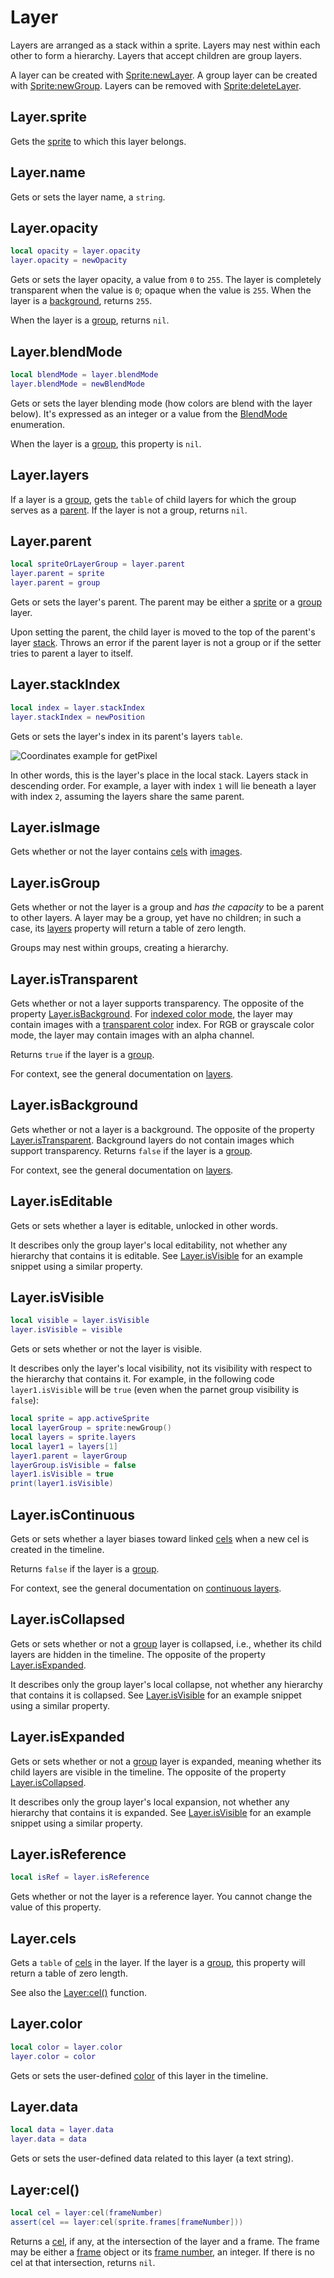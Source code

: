 # Layer

Layers are arranged as a stack within a sprite. Layers may nest within
each other to form a hierarchy. Layers that accept children are group
layers.

A layer can be created with [Sprite:newLayer](sprite.md#spritenewlayer).
A group layer can be created with [Sprite:newGroup](sprite.md#spritenewgroup).
Layers can be removed with [Sprite:deleteLayer](sprite.md#spritedeletelayer).

## Layer.sprite

Gets the [sprite](sprite.md#sprite) to which this layer belongs.

## Layer.name

Gets or sets the layer name, a `string`.

## Layer.opacity

```lua
local opacity = layer.opacity
layer.opacity = newOpacity
```

Gets or sets the layer opacity, a value from `0` to `255`. The layer
is completely transparent when the value is `0`; opaque when the value
is `255`. When the layer is a [background](#layerisbackground),
returns `255`.

When the layer is a [group](#layerisgroup), returns `nil`.

## Layer.blendMode

```lua
local blendMode = layer.blendMode
layer.blendMode = newBlendMode
```

Gets or sets the layer blending mode (how colors are blend with the
layer below). It's expressed as an integer or a value from the
[BlendMode](blendmode.md#blendmode) enumeration.

When the layer is a [group](#layerisgroup), this property is `nil`.

## Layer.layers

If a layer is a [group](#layerisgroup), gets the `table` of child
layers for which the group serves as a [parent](#layerparent). If the
layer is not a group, returns `nil`.

## Layer.parent

```lua
local spriteOrLayerGroup = layer.parent
layer.parent = sprite
layer.parent = group
```

Gets or sets the layer's parent. The parent may be either a
[sprite](sprite.md#sprite) or a [group](#layerisgroup) layer.

Upon setting the parent, the child layer is moved to the top of the
parent's layer [stack](#layerstackindex). Throws an error if the
parent layer is not a group or if the setter tries to parent a layer
to itself.

## Layer.stackIndex

```lua
local index = layer.stackIndex
layer.stackIndex = newPosition
```

Gets or sets the layer's index in its parent's layers `table`. 

![Coordinates example for getPixel](layer/stackindices.png)

In other words, this is the layer's place in the local stack. Layers
stack in descending order. For example, a layer with index `1` will
lie beneath a layer with index `2`, assuming the layers share the same
parent.

## Layer.isImage

Gets whether or not the layer contains [cels](cel.md#cel) with
[images](image.md#image).

## Layer.isGroup

Gets whether or not the layer is a group and *has the capacity* to be
a parent to other layers. A layer may be a group, yet have no
children; in such a case, its [layers](#layerlayers) property will
return a table of zero length.

Groups may nest within groups, creating a hierarchy.

## Layer.isTransparent

Gets whether or not a layer supports transparency. The opposite of the
property [Layer.isBackground](#layerisbackground). For [indexed color
mode](colormode.md#colormodeindexed), the layer may contain images
with a [transparent color](imagespec.md#imagespectransparentcolor)
index. For RGB or grayscale color mode, the layer may contain images
with an alpha channel.

Returns `true` if the layer is a [group](#layerisgroup).

For context, see the general documentation on
[layers](https://www.aseprite.org/docs/layers).

## Layer.isBackground

Gets whether or not a layer is a background. The opposite of the
property [Layer.isTransparent](#layeristransparent). Background layers
do not contain images which support transparency. Returns `false` if
the layer is a [group](#layerisgroup).

For context, see the general documentation on
[layers](https://www.aseprite.org/docs/layers).

## Layer.isEditable

Gets or sets whether a layer is editable, unlocked in other words.

It describes only the group layer's local editability, not whether any
hierarchy that contains it is editable. See
[Layer.isVisible](#layerisvisible) for an example snippet using a
similar property.

## Layer.isVisible

```lua
local visible = layer.isVisible
layer.isVisible = visible
```

Gets or sets whether or not the layer is visible.

It describes only the layer's local visibility, not its visibility
with respect to the hierarchy that contains it. For example, in the
following code `layer1.isVisible` will be `true` (even when the parnet
group visibility is `false`):

```lua
local sprite = app.activeSprite
local layerGroup = sprite:newGroup()
local layers = sprite.layers
local layer1 = layers[1]
layer1.parent = layerGroup
layerGroup.isVisible = false
layer1.isVisible = true
print(layer1.isVisible)
```

## Layer.isContinuous

Gets or sets whether a layer biases toward linked [cels](cel.md#cel)
when a new cel is created in the timeline.

Returns `false` if the layer is a [group](#layerisgroup).

For context, see the general documentation on [continuous
layers](https://www.aseprite.org/docs/continuous-layers/).

## Layer.isCollapsed

Gets or sets whether or not a [group](#layerisgroup) layer is
collapsed, i.e., whether its child layers are hidden in the
timeline. The opposite of the property
[Layer.isExpanded](#layerisexpanded).

It describes only the group layer's local collapse, not whether any
hierarchy that contains it is collapsed. See
[Layer.isVisible](#layerisvisible) for an example snippet using a
similar property.

## Layer.isExpanded

Gets or sets whether or not a [group](#layerisgroup) layer is
expanded, meaning whether its child layers are visible in the
timeline. The opposite of the property
[Layer.isCollapsed](#layeriscollapsed).

It describes only the group layer's local expansion, not whether any
hierarchy that contains it is expanded. See
[Layer.isVisible](#layerisvisible) for an example snippet using a
similar property.

## Layer.isReference

```lua
local isRef = layer.isReference
```

Gets whether or not the layer is a reference layer. You cannot change
the value of this property.

## Layer.cels

Gets a `table` of [cels](cel.md#cel) in the layer. If the layer is
a [group](#layerisgroup), this property will return a table of zero length.

See also the [Layer:cel()](#layercel) function.

## Layer.color

```lua
local color = layer.color
layer.color = color
```

Gets or sets the user-defined [color](color.md#color) of this layer in the timeline.

## Layer.data

```lua
local data = layer.data
layer.data = data
```

Gets or sets the user-defined data related to this layer (a text string).

## Layer:cel()

```lua
local cel = layer:cel(frameNumber)
assert(cel == layer:cel(sprite.frames[frameNumber]))
```

Returns a [cel](cel.md#cel), if any, at the intersection of the layer
and a frame. The frame may be either a [frame](frame.md#frame) object
or its [frame number](frame.md#frameframenumber), an integer. If there
is no cel at that intersection, returns `nil`.
